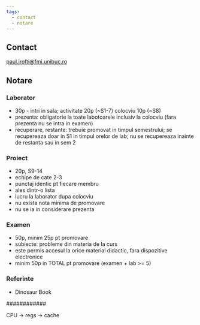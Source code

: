 ```yaml
---
tags:
  - contact
  - notare
---
```

## Contact
paul.irofti@fmi.unibuc.ro

## Notare
### Laborator
- 30p - intri in sala; activitate 20p (~S1-7) colocviu 10p (~S8)
- prezenta: obligatorie la toate labotoarele inclusiv la colocviu (fara prezenta nu se intra in examen)
- recuperare, restante: trebuie promovat in timpul semestrului; se recupereaza doar in S1 in timpul orelor de lab; nu se recupereaza inainte de restanta sau in sem 2

### Proiect
- 20p, S9-14
- echipe de cate 2-3
- punctaj identic pt fiecare membru
- ales dintr-o lista
- lucru la laborator dupa colocviu
- nu exista nota minima de promovare
- nu se ia in considerare prezenta

### Examen
- 50p, minim 25p pt promovare
- subiecte: probleme din materia de la curs
- este permis accesul la orice material didactic, fara dispozitive electronice
- minim 50p in TOTAL pt promovare (examen + lab >= 5)

### Referinte
- Dinosaur Book

############

CPU -> regs -> cache
